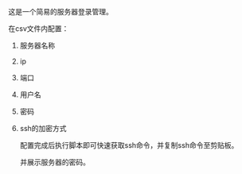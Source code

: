 这是一个简易的服务器登录管理。

在csv文件内配置：

1. 服务器名称

2. ip

3. 端口

4. 用户名

5. 密码

6. ssh的加密方式

   配置完成后执行脚本即可快速获取ssh命令，并复制ssh命令至剪贴板。

   并展示服务器的密码。